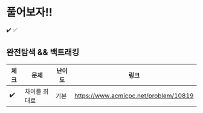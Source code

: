 # 풀어보자!!
:heavy_check_mark:
:white_check_mark:

## 완전탐색 && 백트래킹
| 체크 | 문제      | 난이도  | 링크                              |
|--|---------|------|---------------------------------------|
| :heavy_check_mark:| 차이를 최대로 | 기본   | https://www.acmicpc.net/problem/10819 |

